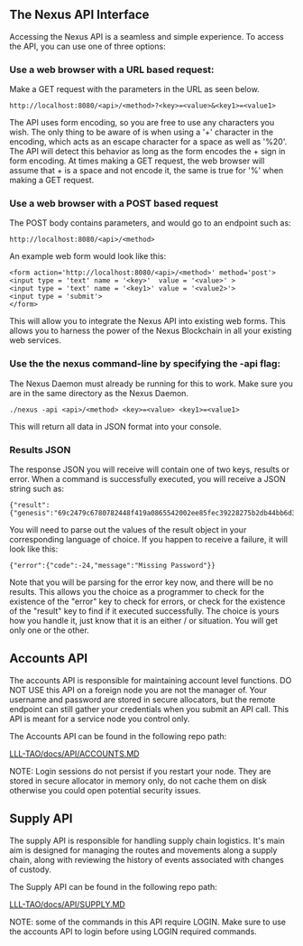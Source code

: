 The Nexus API Interface
-----------------------   

Accessing the Nexus API is a seamless and simple experience. To access the API, you can use one of three options:


### Use a web browser with a URL based request:

Make a GET request with the parameters in the URL as seen below.

```
http://localhost:8080/<api>/<method>?<key>=<value>&<key1>=<value1>
```

The API uses form encoding, so you are free to use any characters you wish. The only thing to be aware of is when using
a '+' character in the encoding, which acts as an escape character for a space as well as '%20'. The API will detect this
behavior as long as the form encodes the + sign in form encoding. At times making a GET request, the web browser will
assume that + is a space and not encode it, the same is true for '%' when making a GET request.


### Use a web browser with a POST based request

The POST body contains parameters, and would go to an endpoint such as:
```
http://localhost:8080/<api>/<method>
```

An example web form would look like this:
```
<form action='http://localhost:8080/<api>/<method>' method='post'>
<input type = 'text' name = '<key>'  value = '<value>' >
<input type = 'text' name = '<key1>' value = '<value2>'>
<input type = 'submit'>
</form>
```

This will allow you to integrate the Nexus API into existing web forms.
This allows you to harness the power of the Nexus Blockchain in all your existing web services.


### Use the the nexus command-line by specifying the -api flag:

The Nexus Daemon must already be running for this to work. Make sure you are in the same directory as the Nexus Daemon.

```
./nexus -api <api>/<method> <key>=<value> <key1>=<value1>
```

This will return all data in JSON format into your console.


### Results JSON
The response JSON you will receive will contain one of two keys, results or error.
When a command is successfully executed, you will receive a JSON string such as:
```
{"result":{"genesis":"69c2479c6780782448f419a0865542002ee85fec39228275b2db44bb6d3aa503","session":4940881975319897416}}
```

You will need to parse out the values of the result object in your corresponding language of choice. If you happen to receive a
failure, it will look like this:

```
{"error":{"code":-24,"message":"Missing Password"}}
```

Note that you will be parsing for the error key now, and there will be no results. This allows you the choice as a programmer to check for the existence of the "error" key to check for errors, or check for the existence of the "result" key to find if it executed successfully. The choice is yours how you handle it, just know that it is an either / or situation. You will get only one or the other. 


## Accounts API

The accounts API is responsible for maintaining account level
functions. DO NOT USE this API on a foreign node you are not the
manager of. Your username and password are stored in secure
allocators, but the remote endpoint can still gather your credentials
when you submit an API call. This API is meant for a service node you
control only.

The Accounts API can be found in the following repo path:

[LLL-TAO/docs/API/ACCOUNTS.MD](API/ACCOUNTS.MD)

NOTE: Login sessions do not persist if you restart your node.
They are stored in secure allocator in memory only, do not cache
them on disk otherwise you could open potential security issues.


## Supply API

The supply API is responsible for handling supply chain
logistics. It's main aim is designed for managing the routes and
movements along a supply chain, along with reviewing the history of
events associated with changes of custody.

The Supply API can be found in the following repo path:

[LLL-TAO/docs/API/SUPPLY.MD](API/SUPPLY.MD)

NOTE: some of the commands in this API require LOGIN. Make sure to use the
accounts API to login before using LOGIN required commands.
